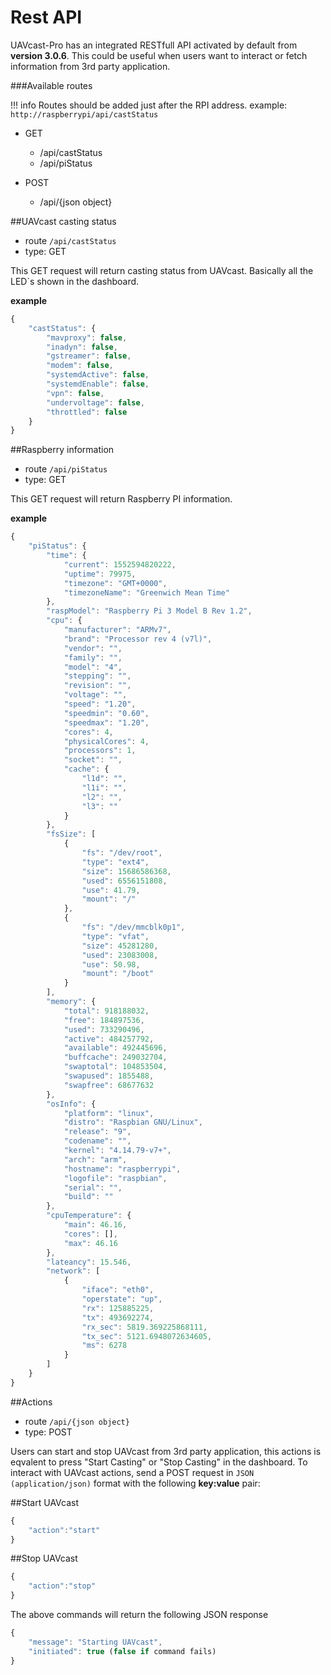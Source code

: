 # Rest API

UAVcast-Pro has an integrated RESTfull API activated by default from **version 3.0.6**. This could be useful when users want to interact or fetch information from 3rd party application.

###Available routes

!!! info
    Routes should be added just after the RPI address.
    example: `http://raspberrypi/api/castStatus`

* GET
    * /api/castStatus
    * /api/piStatus

* POST
    * /api/{json object}


##UAVcast casting status
* route `/api/castStatus`
* type: GET

This GET request will return casting status from UAVcast. Basically all the LED`s shown in the dashboard.

**example**
```js
{
    "castStatus": {
        "mavproxy": false,
        "inadyn": false,
        "gstreamer": false,
        "modem": false,
        "systemdActive": false,
        "systemdEnable": false,
        "vpn": false,
        "undervoltage": false,
        "throttled": false
    }
}
```

##Raspberry information
* route `/api/piStatus`
* type: GET

This GET request will return Raspberry PI information.

**example**
```js
{
    "piStatus": {
        "time": {
            "current": 1552594820222,
            "uptime": 79975,
            "timezone": "GMT+0000",
            "timezoneName": "Greenwich Mean Time"
        },
        "raspModel": "Raspberry Pi 3 Model B Rev 1.2",
        "cpu": {
            "manufacturer": "ARMv7",
            "brand": "Processor rev 4 (v7l)",
            "vendor": "",
            "family": "",
            "model": "4",
            "stepping": "",
            "revision": "",
            "voltage": "",
            "speed": "1.20",
            "speedmin": "0.60",
            "speedmax": "1.20",
            "cores": 4,
            "physicalCores": 4,
            "processors": 1,
            "socket": "",
            "cache": {
                "l1d": "",
                "l1i": "",
                "l2": "",
                "l3": ""
            }
        },
        "fsSize": [
            {
                "fs": "/dev/root",
                "type": "ext4",
                "size": 15686586368,
                "used": 6556151808,
                "use": 41.79,
                "mount": "/"
            },
            {
                "fs": "/dev/mmcblk0p1",
                "type": "vfat",
                "size": 45281280,
                "used": 23083008,
                "use": 50.98,
                "mount": "/boot"
            }
        ],
        "memory": {
            "total": 918188032,
            "free": 184897536,
            "used": 733290496,
            "active": 484257792,
            "available": 492445696,
            "buffcache": 249032704,
            "swaptotal": 104853504,
            "swapused": 1855488,
            "swapfree": 68677632
        },
        "osInfo": {
            "platform": "linux",
            "distro": "Raspbian GNU/Linux",
            "release": "9",
            "codename": "",
            "kernel": "4.14.79-v7+",
            "arch": "arm",
            "hostname": "raspberrypi",
            "logofile": "raspbian",
            "serial": "",
            "build": ""
        },
        "cpuTemperature": {
            "main": 46.16,
            "cores": [],
            "max": 46.16
        },
        "lateancy": 15.546,
        "network": [
            {
                "iface": "eth0",
                "operstate": "up",
                "rx": 125885225,
                "tx": 493692274,
                "rx_sec": 5819.369225868111,
                "tx_sec": 5121.6948072634605,
                "ms": 6278
            }
        ]
    }
}
```

##Actions
* route `/api/{json object}`
* type: POST

Users can start and stop UAVcast from 3rd party application, this actions is eqvalent to press "Start Casting" or "Stop Casting" in the dashboard.
To interact with UAVcast actions, send a POST request in `JSON (application/json)` format with the following **key:value** pair:

##Start UAVcast
```js
{
    "action":"start"
}
```

##Stop UAVcast
```js
{
    "action":"stop"
}
```
The above commands will return the following JSON response

```js
{
    "message": "Starting UAVcast",
    "initiated": true (false if command fails)
}
```
